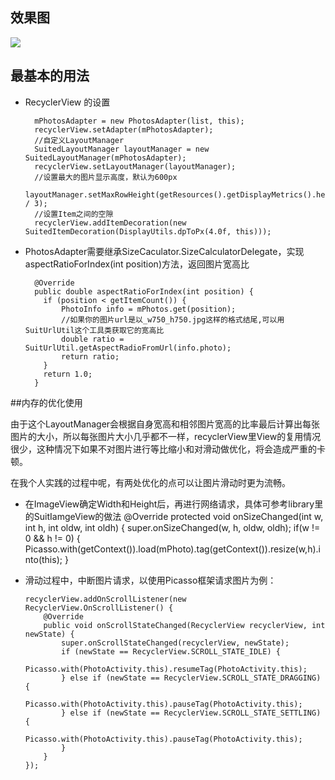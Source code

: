 ## 效果图
  ![](https://github.com/asdzheng/SuitedRecyclerView/blob/master/screenshot.png)

## 最基本的用法
- RecyclerView 的设置

        mPhotosAdapter = new PhotosAdapter(list, this);
        recyclerView.setAdapter(mPhotosAdapter);
        //自定义LayoutManager
        SuitedLayoutManager layoutManager = new SuitedLayoutManager(mPhotosAdapter);
        recyclerView.setLayoutManager(layoutManager);
        //设置最大的图片显示高度，默认为600px
        layoutManager.setMaxRowHeight(getResources().getDisplayMetrics().heightPixels / 3);
        //设置Item之间的空隙
        recyclerView.addItemDecoration(new SuitedItemDecoration(DisplayUtils.dpToPx(4.0f, this)));

- PhotosAdapter需要继承SizeCaculator.SizeCalculatorDelegate，实现aspectRatioForIndex(int position)方法，返回图片宽高比
        
    
        @Override
        public double aspectRatioForIndex(int position) {
          if (position < getItemCount()) {
              PhotoInfo info = mPhotos.get(position);
              //如果你的图片url是以_w750_h750.jpg这样的格式结尾,可以用SuitUrlUtil这个工具类获取它的宽高比
              double ratio = SuitUrlUtil.getAspectRadioFromUrl(info.photo);
              return ratio;
          }
          return 1.0;
        } 

##内存的优化使用

由于这个LayoutManager会根据自身宽高和相邻图片宽高的比率最后计算出每张图片的大小，所以每张图片大小几乎都不一样，recyclerView里View的复用情况很少，这种情况下如果不对图片进行等比缩小和对滑动做优化，将会造成严重的卡顿。

在我个人实践的过程中呢，有两处优化的点可以让图片滑动时更为流畅。

- 在ImageView确定Width和Height后，再进行网络请求，具体可参考library里的SuitIamgeView的做法
      @Override
      protected void onSizeChanged(int w, int h, int oldw, int oldh) {
        super.onSizeChanged(w, h, oldw, oldh);
        if(w != 0 && h != 0) {
            Picasso.with(getContext()).load(mPhoto).tag(getContext()).resize(w,h).into(this);
        }

- 滑动过程中，中断图片请求，以使用Picasso框架请求图片为例：

      recyclerView.addOnScrollListener(new RecyclerView.OnScrollListener() {
          @Override
          public void onScrollStateChanged(RecyclerView recyclerView, int newState) {
              super.onScrollStateChanged(recyclerView, newState);
              if (newState == RecyclerView.SCROLL_STATE_IDLE) {
                  Picasso.with(PhotoActivity.this).resumeTag(PhotoActivity.this);
              } else if (newState == RecyclerView.SCROLL_STATE_DRAGGING) {
                  Picasso.with(PhotoActivity.this).pauseTag(PhotoActivity.this);
              } else if (newState == RecyclerView.SCROLL_STATE_SETTLING) {
                  Picasso.with(PhotoActivity.this).pauseTag(PhotoActivity.this);
              }
          }
      });
  


  
  
  
  
